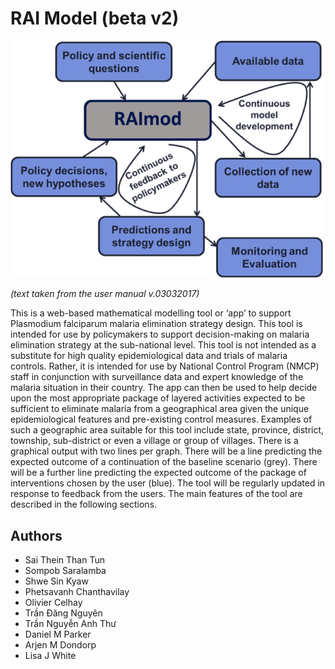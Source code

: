# RAI Model (beta v2)

<img src="RAImod.png" style="width:500px" /> 

*(text taken from the user manual v.03032017)*

This is a web-based mathematical modelling tool or ‘app’ to support Plasmodium falciparum malaria elimination strategy design. This tool is intended for use by policymakers to support decision-making on malaria elimination strategy at the sub-national level. This tool is not intended as a substitute for high quality epidemiological data and trials of malaria controls. Rather, it is intended for use by National Control Program (NMCP) staff in conjunction with surveillance data and expert knowledge of the malaria situation in their country. The app can then be used to help decide upon the most appropriate package of layered activities expected to be sufficient to eliminate malaria from a geographical area given the unique epidemiological features and pre-existing control measures. Examples of such a geographic area suitable for this tool include state, province, district, township, sub-district or even a village or group of villages. There is a graphical output with two lines per graph. There will be a line predicting the expected outcome of a continuation of the baseline scenario (grey). There will be a further line predicting the expected outcome of the package of interventions chosen by the user (blue).  The tool will be regularly updated in response to feedback from the users. The main features of the tool are described in the following sections. 

## Authors

- Sai Thein Than Tun
- Sompob Saralamba
- Shwe Sin Kyaw
- Phetsavanh Chanthavilay
- Olivier Celhay
- Trần Đăng Nguyên
- Trần Nguyễn Anh Thư
- Daniel M Parker
- Arjen M Dondorp
- Lisa J White

